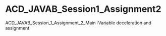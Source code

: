 # ACD_JAVAB_Session1_Assignment2
ACD_JAVAB_Session_1_Assignment_2_Main :Variable deceleration and assignment 
